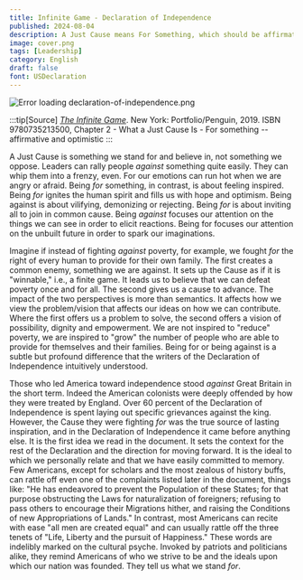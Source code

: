 ```yaml
---
title: Infinite Game - Declaration of Independence
published: 2024-08-04
description: A Just Cause means For Something, which should be affirmative and optimistic
image: cover.png
tags: [Leadership]
category: English
draft: false
font: USDeclaration
---
```


![Error loading declaration-of-independence.png](./declaration-of-independence.png)

:::tip[Source]
[_The Infinite Game_](https://trello.com/c/cj3d6g2A). New York: Portfolio/Penguin, 2019. ISBN 9780735213500, Chapter 
2 - What a Just Cause Is - For something -- affirmative and optimistic
:::

A Just Cause is something we stand for and believe in, not something we oppose. Leaders can rally people _against_
something quite easily. They can whip them into a frenzy, even. For our emotions can run hot when we are angry or
afraid. Being _for_ something, in contrast, is about feeling inspired. Being _for_ ignites the human spirit and fills us
with hope and optimism. Being against is about vilifying, demonizing or rejecting. Being _for_ is about inviting all to
join in common cause. Being _against_ focuses our attention on the things we can see in order to elicit reactions. Being
for focuses our attention on the unbuilt future in order to spark our imaginations.

Imagine if instead of fighting _against_ poverty, for example, we fought _for_ the right of every human to provide for
their own family. The first creates a common enemy, something we are against. It sets up the Cause as if it is
"winnable," i.e., a finite game. It leads us to believe that we can defeat poverty once and for all. The second gives us
a cause to advance. The impact of the two perspectives is more than semantics. It affects how we view the problem/vision
that affects our ideas on how we can contribute. Where the first offers us a problem to solve, the second offers a
vision of possibility, dignity and empowerment. We are not inspired to "reduce" poverty, we are inspired to "grow" the
number of people who are able to provide for themselves and their families. Being for or being against is a subtle but
profound difference that the writers of the Declaration of Independence intuitively understood.

Those who led America toward independence stood _against_ Great Britain in the short term. Indeed the American colonists
were deeply offended by how they were treated by England. Over 60 percent of the Declaration of Independence is spent
laying out specific grievances against the king. However, the Cause they were fighting _for_ was the true source of
lasting inspiration, and in the Declaration of Independence it came before anything else. It is the first idea we read
in the document. It sets the context for the rest of the Declaration and the direction for moving forward. It is the
ideal to which we personally relate and that we have easily committed to memory. Few Americans, except for scholars and
the most zealous of history buffs, can rattle off even one of the complaints listed later in the document, things like:
"He has endeavored to prevent the Population of these States; for that purpose obstructing the Laws for naturalization
of foreigners; refusing to pass others to encourage their Migrations hither, and raising the Conditions of new
Appropriations of Lands." In contrast, most Americans can recite with ease "all men are created equal" and can usually
rattle off the three tenets of "Life, Liberty and the pursuit of Happiness." These words are indelibly marked on the
cultural psyche. Invoked by patriots and politicians alike, they remind Americans of who we strive to be and the ideals
upon which our nation was founded. They tell us what we stand _for_.
